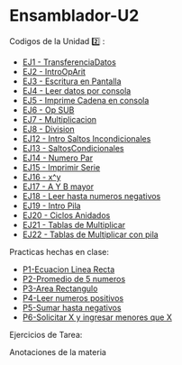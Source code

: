 # Ensamblador-U2

Codigos de la Unidad :two: :
* [EJ1 - TransferenciaDatos](https://github.com/emmaprofemx/Ensamblador-U2/blob/main/PM_U2_Q2/P_1_TransferenciaDatos.asm)
* [EJ2 - IntroOpArit](https://github.com/emmaprofemx/Ensamblador-U2/blob/main/PM_U2_Q2/P_2_IntroOpArit.asm)
* [EJ3 - Escritura en Pantalla](https://github.com/emmaprofemx/Ensamblador-U2/blob/main/PM_U2_Q2/P_3_EscrituraEnPantalla.asm)
* [EJ4 - Leer datos por consola](https://github.com/emmaprofemx/Ensamblador-U2/blob/main/PM_U2_Q2/P_4_LeerDatosConsola.asm)
* [EJ5 - Imprime Cadena en consola](https://github.com/emmaprofemx/Ensamblador-U2/blob/main/PM_U2_Q2/P_5_ImprimeCadenenconsola.asm)
* [EJ6 - Op SUB](https://github.com/emmaprofemx/Ensamblador-U2/blob/main/PM_U2_Q2/P_6_Op_SUB_.asm)
* [EJ7 - Multiplicacion](https://github.com/emmaprofemx/Ensamblador-U2/blob/main/PM_U2_Q2/P_7_Multiplicacion_.asm)
* [EJ8 - Division](https://github.com/emmaprofemx/Ensamblador-U2/blob/main/PM_U2_Q2/P_8_Division_.asm)
* [EJ12 - Intro Saltos Incondicionales](https://github.com/emmaprofemx/Ensamblador-U2/blob/main/PM_U2_Q2/P_12_IntroSaltosIncondicionales_.asm)
* [EJ13 - SaltosCondicionales](https://github.com/emmaprofemx/Ensamblador-U2/blob/main/PM_U2_Q2/P_13_SaltosCondicionales.asm)
* [EJ14 - Numero Par](https://github.com/emmaprofemx/Ensamblador-U2/blob/main/PM_U2_Q2/P_14_NumeroPar_.asm)
* [EJ15 - Imprimir Serie](https://github.com/emmaprofemx/Ensamblador-U2/blob/main/PM_U2_Q2/P_15_ImprimirSerie_.asm)
* [EJ16 - x^y](https://github.com/emmaprofemx/Ensamblador-U2/blob/main/PM_U2_Q2/P_16_XalaY_.asm)
* [EJ17 - A Y B mayor](https://github.com/emmaprofemx/Ensamblador-U2/blob/main/PM_U2_Q2/P_17_Checar2Num_.asm#L19)
* [EJ18 - Leer hasta numeros negativos](https://github.com/emmaprofemx/Ensamblador-U2/blob/main/PM_U2_Q2/P_18_LeerHastaNegativos_.asm)
* [EJ19 - Intro Pila](https://github.com/emmaprofemx/Ensamblador-U2/blob/main/PM_U2_Q2/P_19_IntroPila_.asm)
* [EJ20 - Ciclos Anidados](https://github.com/emmaprofemx/Ensamblador-U2/blob/main/PM_U2_Q2/P_20_CiclosAnidados1_.asm)
* [EJ21 - Tablas de Multiplicar](https://github.com/emmaprofemx/Ensamblador-U2/blob/main/PM_U2_Q2/P_21_TablaMultiplicar.asm)
* [EJ22 - Tablas de Multiplicar con pila](https://github.com/emmaprofemx/Ensamblador-U2/tree/main/PM_U2_Q2)

Practicas hechas en clase: 
* [P1-Ecuacion Linea Recta](https://github.com/emmaprofemx/Ensamblador-U2/blob/main/PM_U2_Q2/P_9_EcuacionLineaRecta.asm)
* [P2-Promedio de 5 numeros](https://github.com/emmaprofemx/Ensamblador-U2/blob/main/PM_U2_Q2/P_10_Promedio5Numeros.asm)
* [P3-Area Rectangulo](https://github.com/emmaprofemx/Ensamblador-U2/blob/main/PM_U2_Q2/P_11_AreaRectangulo_.asm)
* [P4-Leer numeros positivos](https://github.com/emmaprofemx/Ensamblador-U2/blob/main/PM_U2_Q2/Ej_4_LeerNumerosPositivos.asm)
* [P5-Sumar hasta negativos](https://github.com/emmaprofemx/Ensamblador-U2/blob/main/PM_U2_Q2/Ejercicio_5_SumaHastaNeg.asm)
* [P6-Solicitar X y ingresar menores que X](https://github.com/emmaprofemx/Ensamblador-U2/blob/main/PM_U2_Q2/Ej6.asm)

 Ejercicios de Tarea:
 
Anotaciones de la materia
